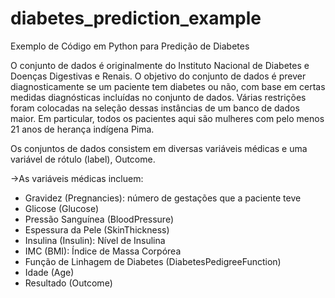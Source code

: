 # diabetes_prediction_example
Exemplo de Código em Python para Predição de Diabetes


O conjunto de dados é originalmente do Instituto Nacional de Diabetes e Doenças Digestivas e Renais. O objetivo do conjunto de dados é prever diagnosticamente se um paciente tem diabetes ou não, com base em certas medidas diagnósticas incluídas no conjunto de dados. Várias restrições foram colocadas na seleção dessas instâncias de um banco de dados maior. Em particular, todos os pacientes aqui são mulheres com pelo menos 21 anos de herança indígena Pima.

Os conjuntos de dados consistem em diversas variáveis médicas e uma variável de rótulo (label), Outcome.

->As variáveis médicas incluem:

  - Gravidez (Pregnancies): número de gestações que a paciente teve
  - Glicose (Glucose)
  - Pressão Sanguínea (BloodPressure)
  - Espessura da Pele (SkinThickness)
  - Insulina (Insulin): Nível de Insulina
  - IMC (BMI): Índice de Massa Corpórea
  - Função de Linhagem de Diabetes (DiabetesPedigreeFunction)
  - Idade (Age)
  - Resultado (Outcome)
